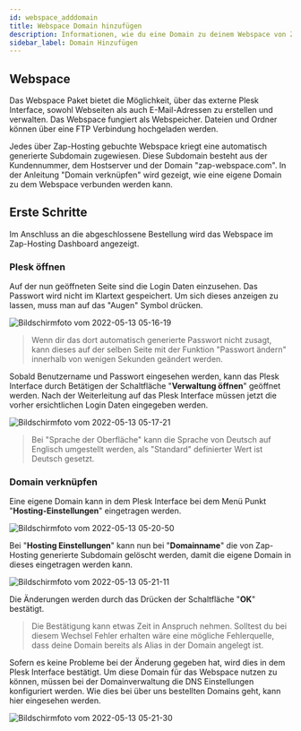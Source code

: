 ```yaml
---
id: webspace_adddomain
title: Webspace Domain hinzufügen
description: Informationen, wie du eine Domain zu deinem Webspace von ZAP-Hosting hinzufügen kannst - ZAP-Hosting.com Dokumentationen
sidebar_label: Domain Hinzufügen
---
```


## Webspace

Das Webspace Paket bietet die Möglichkeit, über das externe Plesk Interface, sowohl Webseiten als auch E-Mail-Adressen zu erstellen und verwalten. Das Webspace fungiert als Webspeicher. Dateien und Ordner können über eine FTP Verbindung hochgeladen werden.

Jedes über Zap-Hosting gebuchte Webspace kriegt eine automatisch generierte Subdomain zugewiesen. 
Diese Subdomain besteht aus der Kundennummer, dem Hostserver und der Domain "zap-webspace.com". In der Anleitung "Domain verknüpfen" wird gezeigt, wie eine eigene Domain zu dem Webspace verbunden werden kann.

## Erste Schritte

Im Anschluss an die abgeschlossene Bestellung wird das Webspace im Zap-Hosting Dashboard angezeigt.

### Plesk öffnen

Auf der nun geöffneten Seite sind die Login Daten einzusehen. Das Passwort wird nicht im Klartext gespeichert. Um sich dieses anzeigen zu lassen, muss man auf das "Augen" Symbol drücken.

![Bildschirmfoto vom 2022-05-13 05-16-19](https://user-images.githubusercontent.com/61953937/168204970-d1b1fef0-1ce9-46ca-8d4d-70007f1385b6.png)
> Wenn dir das dort automatisch generierte Passwort nicht zusagt, kann dieses auf der selben Seite mit der Funktion "Passwort ändern" innerhalb von wenigen Sekunden geändert werden.

Sobald Benutzername und Passwort eingesehen werden, kann das Plesk Interface durch Betätigen der Schaltfläche "**Verwaltung öffnen**" geöffnet werden. Nach  der Weiterleitung auf das Plesk Interface müssen jetzt die vorher ersichtlichen Login Daten eingegeben werden.

![Bildschirmfoto vom 2022-05-13 05-17-21](https://user-images.githubusercontent.com/61953937/168205026-9544e888-89d2-4846-afaa-e1a0d948bec3.png)

> Bei "Sprache der Oberfläche" kann die Sprache von Deutsch auf Englisch umgestellt werden, als "Standard" definierter Wert ist Deutsch gesetzt.

### Domain verknüpfen

Eine eigene Domain kann in dem Plesk Interface bei dem Menü Punkt "**Hosting-Einstellungen**" eingetragen werden.

![Bildschirmfoto vom 2022-05-13 05-20-50](https://user-images.githubusercontent.com/61953937/168205062-797d10cd-5931-4561-9414-d060d8867dfa.png)

Bei "**Hosting Einstellungen**" kann nun bei "**Domainname**" die von Zap-Hosting generierte Subdomain gelöscht werden, damit die eigene Domain in dieses eingetragen werden kann. 

![Bildschirmfoto vom 2022-05-13 05-21-11](https://user-images.githubusercontent.com/61953937/168205076-b0e4f340-cbc4-461e-beee-cbd8f89459e7.png)

Die Änderungen werden durch das Drücken der Schaltfläche "**OK**" bestätigt. 

> Die Bestätigung kann etwas Zeit in Anspruch nehmen. Solltest du bei diesem Wechsel Fehler erhalten wäre eine mögliche Fehlerquelle, dass deine Domain bereits als Alias in der Domain angelegt ist. 

Sofern es keine Probleme bei der Änderung gegeben hat, wird dies in dem Plesk Interface bestätigt. Um diese Domain für das Webspace nutzen zu können, müssen bei der Domainverwaltung die DNS Einstellungen konfiguriert werden. 
Wie dies bei über uns bestellten Domains geht, kann hier eingesehen werden. 

![Bildschirmfoto vom 2022-05-13 05-21-30](https://user-images.githubusercontent.com/61953937/168205099-787c4cb4-5e03-408c-a588-43a4a622199f.png)
